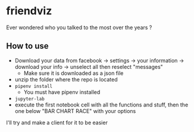 # friendviz
Ever wondered who you talked to the most over the years ?

## How to use
* Download your data from facebook -> settings -> your information -> download your info -> unselect all then reselect "messages"
    * Make sure it is downloaded as a json file
* unzip the folder where the repo is located
* ```pipenv install```
  * You must have pipenv installed
* ```jupyter-lab```
* execute the first notebook cell with all the functions and stuff, then the one below "BAR CHART RACE" with your options

I'll try and make a client for it to be easier

